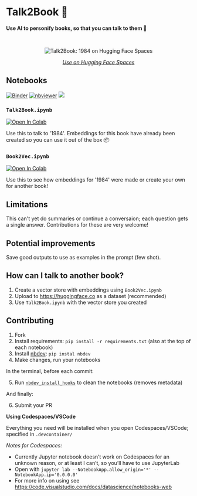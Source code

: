 # Talk2Book 📖

**Use AI to personify books, so that you can talk to them 🙊**

<br>
<figure>
    <p align="center">
        <img src="https://user-images.githubusercontent.com/29989939/224299898-7a29bdf4-3449-4d7f-bf29-568631ec3da7.png" alt="Talk2Book: 1984 on Hugging Face Spaces">
    </p>
    <figcaption>
        <p align="center">
            <a href="https://huggingface.co/spaces/calmgoose/Talk2Book-1984"> <i> Use on Hugging Face Spaces </i> </a>
        </p>
    </figcaption>
</figure>




## Notebooks
[![Binder](https://mybinder.org/badge_logo.svg)](https://mybinder.org/v2/gh/batmanscode/Talk2Book/HEAD)
[![nbviewer](https://raw.githubusercontent.com/jupyter/design/master/logos/Badges/nbviewer_badge.svg)](https://nbviewer.org/github/batmanscode/Talk2Book/tree/main/)
[<img src="https://deepnote.com/buttons/launch-in-deepnote-small.svg">](https://deepnote.com/launch?url=https%3A%2F%2Fgithub.com%2Fbatmanscode%2FTalk2Book)

### `Talk2Book.ipynb`

<a target="_blank" href="https://colab.research.google.com/github/batmanscode/Talk2Book/blob/main/Talk2Book.ipynb">
  <img src="https://colab.research.google.com/assets/colab-badge.svg" alt="Open In Colab"/>
</a>

Use this to talk to '1984'. Embeddings for this book have already been created so you can use it out of the box 📦

### `Book2Vec.ipynb`

<a target="_blank" href="https://colab.research.google.com/github/batmanscode/Talk2Book/blob/main/Book2Vec.ipynb">
  <img src="https://colab.research.google.com/assets/colab-badge.svg" alt="Open In Colab"/>
</a>

Use this to see how embeddings for '1984' were made or create your own for another book!

## Limitations
This can't yet do summaries or continue a conversaion; each question gets a single answer. Contributions for these are very welcome!

## Potential improvements
Save good outputs to use as examples in the prompt (few shot).

## How can I talk to another book?
1. Create a vector store with embeddings using `Book2Vec.ipynb`
2. Upload to https://huggingface.co as a dataset (recommended)
3. Use `Talk2Book.ipynb` with the vector store you created

## Contributing
1. Fork
2. Install requirements: `pip install -r requirements.txt` (also at the top of each notebook)
3. Install [nbdev](https://nbdev.fast.ai/tutorials/tutorial.html): `pip instal nbdev`
4. Make changes, run your notebooks

In the terminal, before each commit:

5. Run [`nbdev_install_hooks`](https://nbdev.fast.ai/tutorials/tutorial.html#install-hooks-for-git-friendly-notebooks) to clean the notebooks (removes metadata)

And finally:

6. Submit your PR


**Using Codespaces/VSCode**

Everything you need will be installed when you open Codespaces/VSCode; specified in `.devcontainer/`

*Notes for Codespaces:*

- Currently Jupyter notebook doesn’t work on Codespaces for an unknown reason, or at least I can’t, so you’ll have to use JupyterLab
- Open with `jupyter lab --NotebookApp.allow_origin='*' --NotebookApp.ip='0.0.0.0'`
- For more info on using see https://code.visualstudio.com/docs/datascience/notebooks-web
